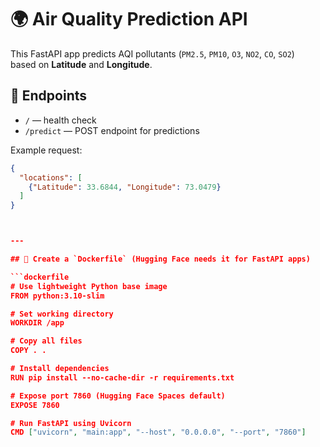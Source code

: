 # 🌍 Air Quality Prediction API

This FastAPI app predicts AQI pollutants (`PM2.5`, `PM10`, `O3`, `NO2`, `CO`, `SO2`)  
based on **Latitude** and **Longitude**.

## 🚀 Endpoints
- `/` — health check
- `/predict` — POST endpoint for predictions

Example request:
```json
{
  "locations": [
    {"Latitude": 33.6844, "Longitude": 73.0479}
  ]
}



---

## 🧠 Create a `Dockerfile` (Hugging Face needs it for FastAPI apps)

```dockerfile
# Use lightweight Python base image
FROM python:3.10-slim

# Set working directory
WORKDIR /app

# Copy all files
COPY . .

# Install dependencies
RUN pip install --no-cache-dir -r requirements.txt

# Expose port 7860 (Hugging Face Spaces default)
EXPOSE 7860

# Run FastAPI using Uvicorn
CMD ["uvicorn", "main:app", "--host", "0.0.0.0", "--port", "7860"]
